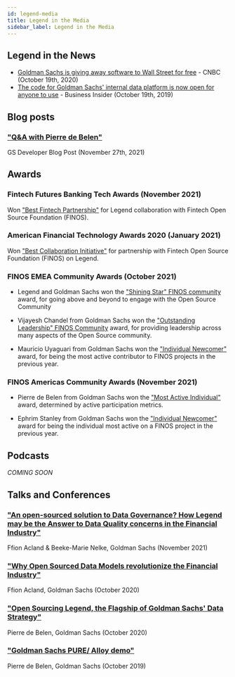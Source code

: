 ```yaml
---
id: legend-media
title: Legend in the Media
sidebar_label: Legend in the Media
---
```


## Legend in the News

- [Goldman Sachs is giving away software to Wall Street for free](https://www.cnbc.com/2019/11/20/goldman-sachs-is-giving-away-software-to-wall-street-for-free.html) - CNBC  (October 19th, 2020)
- [The code for Goldman Sachs' internal data platform is now open for anyone to use](https://www.businessinsider.com/code-for-goldmans-data-platform-legend-open-sharing-github-2020-10?r=US&IR=T) - Business Insider (October 19th, 2019)


## Blog posts

### ["Q&A with Pierre de Belen"](https://developer.gs.com/blog/posts/q-and-a-with-pierre-legend) 
GS Developer Blog Post (November 27th, 2021)

## Awards

### Fintech Futures Banking Tech Awards (November 2021)
Won ["Best Fintech Partnership"](https://www.fintechfutures.com/2021/11/congratulations-to-this-years-banking-tech-awards-winners/) for Legend collaboration with Fintech Open Source Foundation (FINOS).

### American Financial Technology Awards 2020 (January 2021)
Won ["Best Collaboration Initiative"](https://www.aftas.org/past-winners) for partnership with Fintech Open Source Foundation (FINOS) on Legend.

### FINOS EMEA Community Awards (October 2021)
- Legend and Goldman Sachs won the ["Shining Star" FINOS community](https://www.finos.org/blog/congratulations-to-the-finos-emea-member-and-community-awards-2021) award, for going above and beyond to engage with the Open Source Community

- Vijayesh Chandel from Goldman Sachs won the ["Outstanding Leadership" FINOS Community](https://www.finos.org/blog/congratulations-to-the-finos-emea-member-and-community-awards-2021) award, for providing leadership across many aspects of the Open Source community.

- Mauricio Uyaguari from Goldman Sachs won the ["Individual Newcomer"](https://www.finos.org/blog/congratulations-to-the-finos-emea-member-and-community-awards-2021) award, for being the most active contributor to FINOS projects in the previous year. 

### FINOS Americas Community Awards (November 2021)
- Pierre de Belen from Goldman Sachs won the ["Most Active Individual"](https://www.finos.org/blog/congratulations-to-the-finos-americas-member-and-community-award-winners-2021) award, determined by active participation metrics.

- Ephrim Stanley from Goldman Sachs won the ["Individual Newcomer"](https://www.finos.org/blog/congratulations-to-the-finos-americas-member-and-community-award-winners-2021) award for being the individual most active on a FINOS project in the previous year.

## Podcasts
_COMING SOON_

## Talks and Conferences
### ["An open-sourced solution to Data Governance? How Legend may be the Answer to Data Quality concerns in the Financial Industry"](https://www.youtube.com/watch?v=9qIq0mHKQeY)
Ffion Acland & Beeke-Marie Nelke, Goldman Sachs (November 2021)

### ["Why Open Sourced Data Models revolutionize the Financial Industry"](https://www.youtube.com/watch?v=6rUm7dN9pfU)
Ffion Acland, Goldman Sachs (October 2020)

### ["Open Sourcing Legend, the Flagship of Goldman Sachs' Data Strategy"](https://www.youtube.com/watch?v=93c966jNzYo)
Pierre de Belen, Goldman Sachs (October 2020)

### ["Goldman Sachs PURE/ Alloy demo"](https://www.youtube.com/watch?v=na4DCgvdDJ4)
Pierre de Belen, Goldman Sachs (October 2019)


